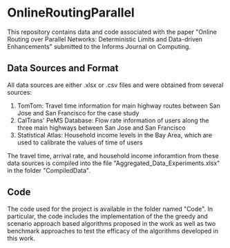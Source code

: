 # OnlineRoutingParallel

This repository contains data and code associated with the paper "Online Routing over Parallel Networks: Deterministic Limits and Data-driven Enhancements" submitted to the Informs Journal on Computing.

## Data Sources and Format
All data sources are either .xlsx or .csv files and were obtained from several sources:

1. TomTom: Travel time information for main highway routes between San Jose and San Francisco for the case study
2. CalTrans' PeMS Database: Flow rate information of users along the three main highways between San Jose and San Francisco
3. Statistical Atlas: Household income levels in the Bay Area, which are used to calibrate the values of time of users

The travel time, arrival rate, and household income inforamtion from these data sources is compiled into the file "Aggregated_Data_Experiments.xlsx" in the folder "CompiledData".

## Code
The code used for the project is available in the folder named "Code". In particular, the code includes the implementation of the the greedy and scenario approach based algorithms proposed in the work as well as two benchmark approaches to test the efficacy of the algorithms developed in this work.
